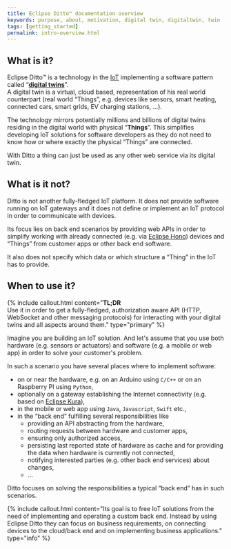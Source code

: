 ```yaml
---
title: Eclipse Ditto™ documentation overview
keywords: purpose, about, motivation, digital twin, digitaltwin, twin
tags: [getting_started]
permalink: intro-overview.html
---
```



## What is it?

Eclipse Ditto™ is a technology in the <a href="#" data-toggle="tooltip" data-original-title="{{site.data.glossary.iot}}">IoT</a> 
implementing a software pattern called “**[digital twins](intro-digitaltwins.html)**”.<br/>
A digital twin is a virtual, cloud based, representation of his real world counterpart 
(real world “Things”, e.g. devices like sensors, smart heating, connected cars, smart grids, EV charging stations, …).

The technology mirrors potentially millions and billions of digital twins residing in the digital world with physical “**Things**”. 
This simplifies developing IoT solutions for software developers as they do not need to know how or where 
exactly the physical “Things” are connected.

With Ditto a thing can just be used as any other web service via its digital twin.


## What is it not?

Ditto is not another fully-fledged IoT platform. It does not provide software running on IoT gateways and it does not
define or implement an IoT protocol in order to communicate with devices.

Its focus lies on back end scenarios by providing web APIs in order to simplify working with already connected (e.g. 
via [Eclipse Hono](https://www.eclipse.org/hono/)) devices and “Things” from customer apps or other back end software.

It also does not specify which data or which structure a “Thing” in the IoT has to provide. 


## When to use it?

  {% include callout.html content="**TL;DR**<br/>Use it in order to get a fully-fledged, authorization aware API 
  (HTTP, WebSocket and other messaging protocols) for interacting with your digital twins and all aspects around them." type="primary" %}

Imagine you are building an IoT solution. And let's assume that you use both hardware (e.g. sensors or actuators) and
software (e.g. a mobile or web app) in order to solve your customer's problem.

In such a scenario you have several places where to implement software:
* on or near the hardware, e.g. on an Arduino using `C/C++` or on an Raspberry PI using `Python`,
* optionally on a gateway establishing the Internet connectivity (e.g. based on [Eclipse Kura](https://www.eclipse.org/kura/)),
* in the mobile or web app using `Java`, `Javascript`, `Swift` etc.,
* in the “back end” fulfilling several responsibilities like
    * providing an API abstracting from the hardware,
    * routing requests between hardware and customer apps,
    * ensuring only authorized access,
    * persisting last reported state of hardware as cache and for providing the data when hardware is currently not connected,
    * notifying interested parties (e.g. other back end services) about changes,
    * …

Ditto focuses on solving the responsibilities a typical “back end” has in such scenarios.

  {% include callout.html content="Its goal is to free IoT solutions from the need of implementing and operating a 
  custom back end. Instead by using Eclipse Ditto they can focus on business requirements, on connecting devices to
  the cloud/back end and on implementing business applications." type="info" %} 
